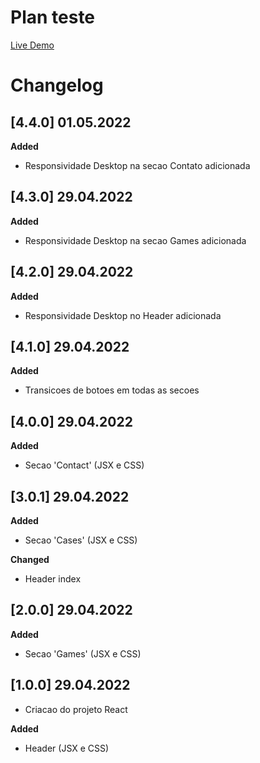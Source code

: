 # Plan teste

[Live Demo](https://plan-cadu.netlify.app/)

# Changelog

## [4.4.0] 01.05.2022

**Added**

- Responsividade Desktop na secao Contato adicionada

## [4.3.0] 29.04.2022

**Added**

- Responsividade Desktop na secao Games adicionada

## [4.2.0] 29.04.2022

**Added**

- Responsividade Desktop no Header adicionada

## [4.1.0] 29.04.2022

**Added**

- Transicoes de botoes em todas as secoes

## [4.0.0] 29.04.2022

**Added**

- Secao 'Contact' (JSX e CSS)

## [3.0.1] 29.04.2022

**Added**

- Secao 'Cases' (JSX e CSS)

**Changed**

- Header index

## [2.0.0] 29.04.2022

**Added**

- Secao 'Games' (JSX e CSS)

## [1.0.0] 29.04.2022

- Criacao do projeto React

**Added**

- Header (JSX e CSS)